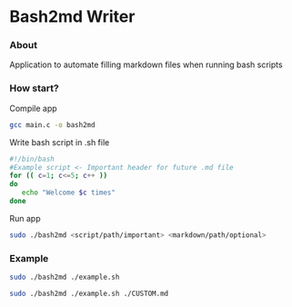 # Bash2md Writer

### About
Application to automate filling markdown files when running bash scripts

### How start?

Compile app
```bash
gcc main.c -o bash2md
```

Write bash script in .sh file
```bash
#!/bin/bash
#Example script <- Important header for future .md file
for (( c=1; c<=5; c++ ))
do
   echo "Welcome $c times"
done
```

Run app
```bash
sudo ./bash2md <script/path/important> <markdown/path/optional>
```

### Example

```bash
sudo ./bash2md ./example.sh
```

```bash
sudo ./bash2md ./example.sh ./CUSTOM.md
```